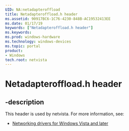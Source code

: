 ```yaml
---
UID: NA:netadapteroffload
title: Netadapteroffload.h header
ms.assetid: 90917BC6-1C76-4230-848B-AC19532413EE
ms.date: 01/17/19
keywords: ["Netadapteroffload.h header"]
ms.keywords: 
ms.prod: windows-hardware
ms.technology: windows-devices
ms.topic: portal
product:
- Windows
tech.root: netvista
---
```


# Netadapteroffload.h header


## -description


This header is used by netvista. For more information, see:

- [Networking drivers for Windows Vista and later](../_netvista/index.md)

